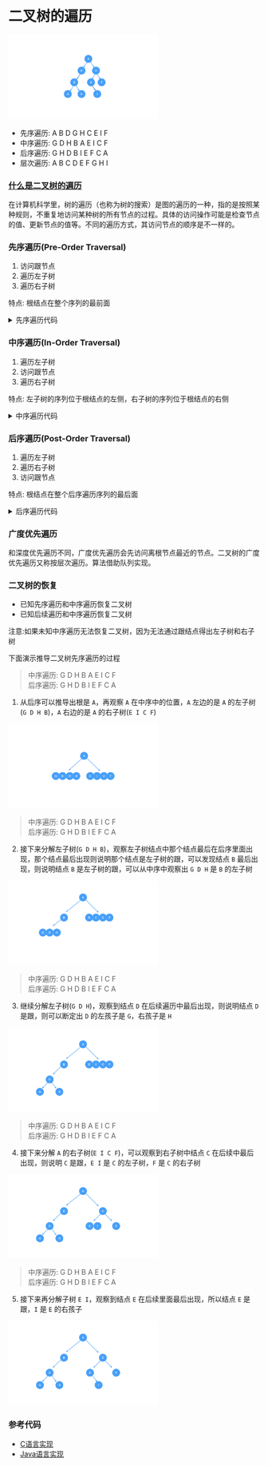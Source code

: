 # 二叉树的遍历

<img src="../../images/tree/二叉树.png" width="300">

* 先序遍历: A B D G H C E I F
* 中序遍历: G D H B A E I C F
* 后序遍历: G H D B I E F C A
* 层次遍历: A B C D E F G H I

### [什么是二叉树的遍历](https://zh.wikipedia.org/wiki/%E6%A0%91%E7%9A%84%E9%81%8D%E5%8E%86)
在计算机科学里，树的遍历（也称为树的搜索）是图的遍历的一种，指的是按照某种规则，不重复地访问某种树的所有节点的过程。具体的访问操作可能是检查节点的值、更新节点的值等。不同的遍历方式，其访问节点的顺序是不一样的。

### 先序遍历(Pre-Order Traversal)
1. 访问跟节点
2. 遍历左子树
3. 遍历右子树

特点: 根结点在整个序列的最前面

<details>
<summary>先序遍历代码</summary>

``` c
void preOrder(Node *root) {
    if (root != NULL) {
        printf("%d", root->data);
        preOrder(root->left);
        preOrder(root->right);
    }
}
```
</details>

### 中序遍历(In-Order Traversal)
1. 遍历左子树
2. 访问跟节点
3. 遍历右子树

特点: 左子树的序列位于根结点的左侧，右子树的序列位于根结点的右侧

<details>
<summary>中序遍历代码</summary>

``` c
void inOrder(Node *root) {
    if (root != NULL) {
        inOrder(root->left);
        printf("%d", root->data);
        inOrder(root->right);
    }
}
```
</details>

### 后序遍历(Post-Order Traversal)
1. 遍历左子树
2. 遍历右子树
3. 访问跟节点

特点: 根结点在整个后序遍历序列的最后面

<details>
<summary>后序遍历代码</summary>

``` c
void postOrder(Node *root) {
    if (root != NULL) {
        postOrder(root->left);
        postOrder(root->right);
        printf("%d", root->data);
    }
}
```
</details>

### 广度优先遍历
和深度优先遍历不同，广度优先遍历会先访问离根节点最近的节点。二叉树的广度优先遍历又称按层次遍历。算法借助队列实现。

### 二叉树的恢复
* 已知先序遍历和中序遍历恢复二叉树
* 已知后续遍历和中序遍历恢复二叉树

注意:如果未知中序遍历无法恢复二叉树，因为无法通过跟结点得出左子树和右子树

下面演示推导二叉树先序遍历的过程
>中序遍历: G D H B A E I C F<br/>
后序遍历: G H D B I E F C A

1. 从后序可以推导出根是 `A`，再观察 `A` 在中序中的位置，`A` 左边的是 `A` 的左子树(`G D H B`)，`A` 右边的是 `A` 的右子树(`E I C F`)

<img src="../../images/tree/二叉树恢复第一步.png" width="300">

>中序遍历: G D H B A E I C F<br/>
后序遍历: G H D B I E F C A
2. 接下来分解左子树(`G D H B`)，观察左子树结点中那个结点最后在后序里面出现，那个结点最后出现则说明那个结点是左子树的跟，可以发现结点 `B` 最后出现，则说明结点 `B` 是左子树的跟，可以从中序中观察出 `G D H` 是 `B` 的左子树

<img src="../../images/tree/../../images/tree/二叉树恢复第二步.png" width="300">


>中序遍历: G D H B A E I C F<br/>
后序遍历: G H D B I E F C A
3. 继续分解左子树(`G D H`)，观察到结点 `D` 在后续遍历中最后出现，则说明结点 `D` 是跟，则可以断定出 `D` 的左孩子是 `G`，右孩子是 `H`

<img src="../../images/tree/二叉树恢复第三步.png" width="300">



>中序遍历: G D H B A E I C F<br/>
后序遍历: G H D B I E F C A
4. 接下来分解 `A` 的右子树(`E I C F`)，可以观察到右子树中结点 `C` 在后续中最后出现，则说明 `C` 是跟，`E I` 是 `C` 的左子树，`F` 是 `C` 的右子树

<img src="../../images/tree/二叉树恢复第四步.png" width="300">



>中序遍历: G D H B A E I C F<br/>
后序遍历: G H D B I E F C A
5. 接下来再分解子树 `E I`，观察到结点 `E` 在后续里面最后出现，所以结点 `E` 是跟，`I` 是 `E` 的右孩子

<img src="../../images/tree/二叉树恢复第五步.png" width="300">


### 参考代码
* [C语言实现](https://github.com/examplehub/C/blob/master/datastructures/binarytree/example_binary_tree.c)
* [Java语言实现](https://github.com/examplehub/Java/blob/master/src/main/java/com/examplehub/datastructures/binarytree/BasicBinaryTree.java)









